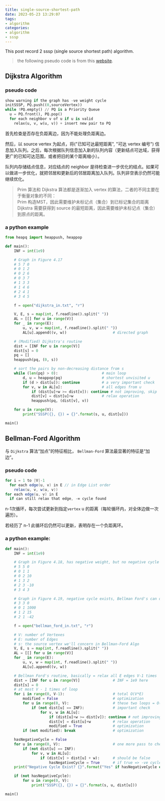 ```yaml
---
title: single-source-shortest-path
date: 2023-05-23 13:29:07
tags:
- algorithm
categories:
- algorithm
- sssp
---
```


This post record 2 sssp (single source shortest path) algorithm.

> the following pseudo code is from this [website](https://visualgo.net/zh/sssp).

## Dijkstra Algorithm

### pseudo code

```python pseudo
show warning if the graph has -ve weight cycle
initSSSP, PQ.push((0,sourceVertex))
while !PQ.empty() // PQ is a Priority Queue
  u = PQ.front(), PQ.pop()
  for each neighbor v of u if u is valid
    relax(u, v, w(u, v)) + insert new pair to PQ
```

首先检查是否存在负距离边，因为不能处理负距离边。

然后，以 source vertex 为起点，将("已知可达最短距离", "可达 vertex 编号") 信息加入队列。之后，每次根据队列信息加入新的队列内容（更新结点可达域，获得更广的已知可达范围，或者把旧的某个距离缩小）。

队列内存储结点信息，对应结点的 neighbor 是待检查进一步优化的结点。如果可以做进一步优化，就把邻居和更新后的邻居距离加入队列。队列非空表示仍然可能继续优化。

> Prim 算法和 Dijkstra 算法都是逐渐加入 vertex 的算法，二者的不同主要在于衡量对象的不同：  
> Prim 构造MST，因此需要维护未标记点（集合）到已标记集合的距离  
> Dijkstra 需要获得到 source 的最短距离，因此需要维护未标记点（集合）到原点的距离。

### a python example                     

```Python
from heapq import heappush, heappop

def main():
    INF = int(1e9)

    # Graph in Figure 4.17
    # 5 7 0
    # 0 1 2
    # 0 2 6
    # 0 3 7
    # 1 3 3
    # 1 4 6
    # 2 4 1
    # 3 4 5

    f = open("dijkstra_in.txt", "r")

    V, E, s = map(int, f.readline().split(" "))
    AL = [[] for u in range(V)]
    for _ in range(E):
        u, v, w = map(int, f.readline().split(" "))
        AL[u].append((v, w))                     # directed graph

    # (Modified) Dijkstra's routine
    dist = [INF for u in range(V)]
    dist[s] = 0
    pq = []
    heappush(pq, (0, s))

    # sort the pairs by non-decreasing distance from s
    while (len(pq) > 0):                    # main loop
        d, u = heappop(pq)                  # shortest unvisited u
        if (d > dist[u]): continue          # a very important check
        for v, w in AL[u]:                  # all edges from u
            if (dist[u]+w >= dist[v]): continue # not improving, skip
            dist[v] = dist[u]+w             # relax operation
            heappush(pq, (dist[v], v))  

    for u in range(V):
        print("SSSP({}, {}) = {}".format(s, u, dist[u]))

main()
```
## Bellman-Ford Algorithm

与 `Dijkstra` 算法“加点”的特征相比， `Bellman-Ford` 算法最显著的特征是“加边”。

### pseudo code
```java pseudo
for i = 1 to |V|-1
  for each edge(u, v) in E // in Edge List order
    relax(u, v, w(u, v))
for each edge(u, v) in E
  if can still relax that edge, -∞ cycle found
```

n-1次循环，每次尝试更新到指定`vertex` u 的距离（每轮循环内，对全体边做一次遍历）。

若经历了 n-1 此循环后仍然可以更新，表明存在一个负距离环。

### a python example: 

```python
def main():
    INF = int(1e9)

    # Graph in Figure 4.18, has negative weight, but no negative cycle
    # 5 5 0
    # 0 1 1
    # 0 2 10
    # 1 3 2
    # 2 3 -10
    # 3 4 3

    # Graph in Figure 4.19, negative cycle exists, Bellman Ford's can detect this
    # 3 3 0
    # 0 1 1000
    # 1 2 15
    # 2 1 -42

    f = open("bellman_ford_in.txt", "r")

    # V: number of Vertexes
    # E: number of Edges
    # s: the source vertex we'll concern in Bellman-Ford Algo
    V, E, s = map(int, f.readline().split(" "))
    AL = [[] for u in range(V)]
    for _ in range(E):
        u, v, w = map(int, f.readline().split(" "))
        AL[u].append((v, w))

    # Bellman Ford's routine, basically = relax all E edges V-1 times
    dist = [INF for u in range(V)]               # INF = 1e9 here
    dist[s] = 0
    # at most V - 1 times of loop
    for i in range(0, V-1):                      # total O(V*E)
        modified = False                         # optimization
        for u in range(0, V):                    # these two loops = O(E)
            if (not dist[u] == INF):             # important check
                for v, w in AL[u]:
                    if (dist[u]+w >= dist[v]): continue # not improving, skip
                    dist[v] = dist[u]+w          # relax operation
                    modified = True              # optimization
        if (not modified): break                 # optimization

    hasNegativeCycle = False
    for u in range(0, V):                        # one more pass to check
        if (not dist[u] == INF):
            for v, w in AL[u]:
                if (dist[v] > dist[u] + w):      # should be false
                    hasNegativeCycle = True      # if true => -ve cycle
    print("Negative Cycle Exist? {}".format("Yes" if hasNegativeCycle else "No"))

    if (not hasNegativeCycle):
        for u in range(0, V):
            print("SSSP({}, {}) = {}".format(s, u, dist[u]))

main()
```